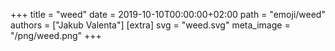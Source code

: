 +++
title = "weed"
date = 2019-10-10T00:00:00+02:00
path = "emoji/weed"
authors = ["Jakub Valenta"]
[extra]
svg = "weed.svg"
meta_image = "/png/weed.png"
+++
